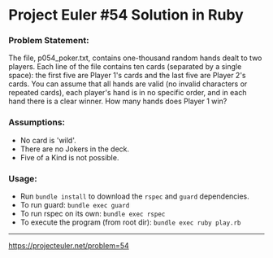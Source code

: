 # Project Euler #54 Solution in Ruby

### Problem Statement:
The file, p054_poker.txt, contains one-thousand random hands dealt to two players. Each line of the file contains ten cards (separated by a single space): the first five are Player 1's cards and the last five are Player 2's cards. You can assume that all hands are valid (no invalid characters or repeated cards), each player's hand is in no specific order, and in each hand there is a clear winner.
How many hands does Player 1 win?

### Assumptions:
* No card is 'wild'.
* There are no Jokers in the deck.
* Five of a Kind is not possible.

### Usage:
* Run `bundle install` to download the `rspec` and `guard` dependencies.
* To run guard: `bundle exec guard`
* To run rspec on its own: `bundle exec rspec`
* To execute the program (from root dir): `bundle exec ruby play.rb`

---
https://projecteuler.net/problem=54